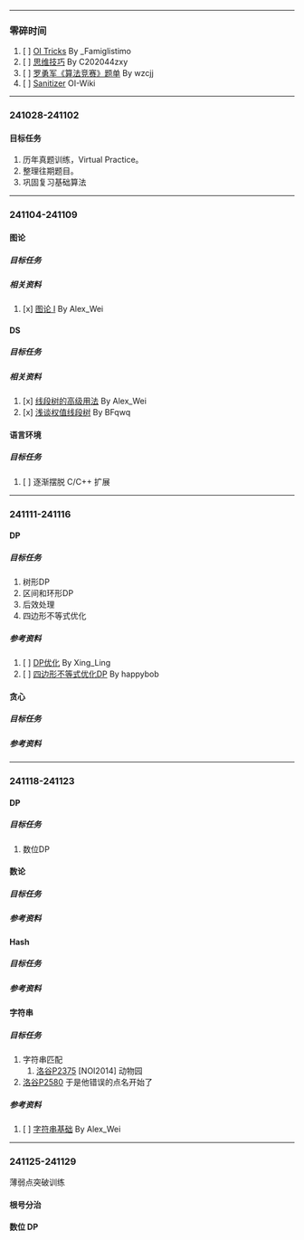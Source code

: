
<!-- Hello-NOIP-2024 -->

---
### 零碎时间
1.  [ ] [OI Tricks](https://www.cnblogs.com/wyb-sen/p/17234499.html) By _Famiglistimo
2.  [ ] [思维技巧](https://www.cnblogs.com/C202044zxy/p/15126199.html) By C202044zxy
3.  [ ] [罗勇军《算法竞赛》题单](https://vjudge.net/article/3284) By wzcjj
4.  [ ] [Sanitizer](https://oi-wiki.org/lang/optimizations/#sanitizer) OI-Wiki

---
### 241028-241102
#### 目标任务
1. 历年真题训练，Virtual Practice。
2. 整理往期题目。
3. 巩固复习基础算法

---
### 241104-241109
#### 图论
##### 目标任务
##### 相关资料
1.  [x] [图论 I](https://www.cnblogs.com/alex-wei/p/basic_graph_theory.html) By Alex_Wei
#### DS
##### 目标任务
##### 相关资料
1.  [x] [线段树的高级用法](https://www.cnblogs.com/alex-wei/p/segment_tree_yyds.html) By Alex_Wei
2.  [x] [浅谈权值线段树](https://www.luogu.com.cn/article/s2aiq49p) By BFqwq
#### 语言环境
##### 目标任务
1.  [ ] 逐渐摆脱 C/C++ 扩展

---
### 241111-241116
#### DP
##### 目标任务
1. 树形DP
2. 区间和环形DP
3. 后效处理
4. 四边形不等式优化
##### 参考资料
1.  [ ] [DP优化](https://www.cnblogs.com/Xing-Ling/p/11317315.html) By Xing_Ling
2.  [ ] [四边形不等式优化DP](https://www.luogu.com.cn/article/gqwl6j4y) By happybob
#### 贪心
##### 目标任务
##### 参考资料

---
### 241118-241123
#### DP
##### 目标任务
1. 数位DP
#### 数论
##### 目标任务
##### 参考资料
#### Hash
##### 目标任务
##### 参考资料
#### 字符串
##### 目标任务
1. 字符串匹配
   1. [洛谷P2375](https://www.luogu.com.cn/problem/P2375) [NOI2014] 动物园
2. [洛谷P2580](https://www.luogu.com.cn/problem/P2580) 于是他错误的点名开始了
##### 参考资料
1. [ ] [字符串基础](https://www.cnblogs.com/alex-wei/p/Basic_String_Theory.html) By Alex_Wei

---
### 241125-241129
薄弱点突破训练

#### 根号分治
#### 数位 DP

